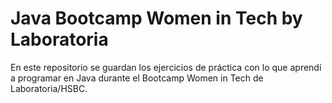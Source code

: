 # Java Bootcamp Women in Tech by Laboratoria
En este repositorio se guardan los ejercicios de práctica con lo que aprendí a programar en Java durante el Bootcamp Women in Tech de Laboratoria/HSBC.
